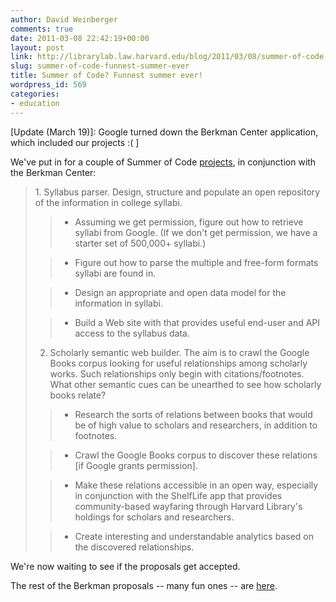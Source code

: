 ```yaml
---
author: David Weinberger
comments: true
date: 2011-03-08 22:42:19+00:00
layout: post
link: http://librarylab.law.harvard.edu/blog/2011/03/08/summer-of-code-funnest-summer-ever/
slug: summer-of-code-funnest-summer-ever
title: Summer of Code? Funnest summer ever!
wordpress_id: 569
categories:
- education
---
```


[Update (March 19)]: Google turned down the Berkman Center application, which included our projects :( ]

We've put in for a couple of Summer of Code [projects](http://cyber.law.harvard.edu/gsoc/Library_Innovation_Lab), in conjunction with the Berkman Center:



<blockquote>1. Syllabus parser. Design, structure and populate an open repository of the information in college syllabi.


> 
>   * Assuming we get permission, figure out how to retrieve syllabi from Google. (If we don't get permission, we have a starter set of 500,000+ syllabi.)

>   * Figure out how to parse the multiple and free-form formats syllabi are found in.

>   * Design an appropriate and open data model for the information in syllabi.

>   * Build a Web site with that provides useful end-user and API access to the syllabus data.

> 

2. Scholarly semantic web builder. The aim is to crawl the Google Books corpus looking for useful relationships among scholarly works. Such relationships only begin with citations/footnotes. What other semantic cues can be unearthed to see how scholarly books relate?


>   * Research the sorts of relations between books that would be of high value to scholars and researchers, in addition to footnotes.

>   * Crawl the Google Books corpus to discover these relations [if Google grants permission].

>   * Make these relations accessible in an open way, especially in conjunction with the ShelfLife app that provides community-based wayfaring through Harvard Library's holdings for scholars and researchers.

>   * Create interesting and understandable analytics based on the discovered relationships.

> </blockquote>



We're now waiting to see if the proposals get accepted.

The rest of the Berkman proposals -- many fun ones -- are [here](http://cyber.law.harvard.edu/gsoc/Main_Page).
